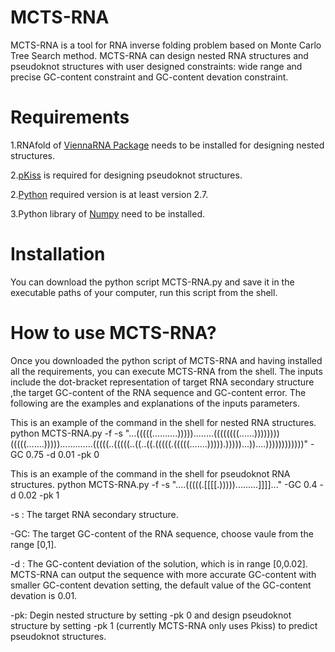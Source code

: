 # MCTS-RNA
MCTS-RNA is a tool for RNA inverse folding problem based on Monte Carlo Tree Search method. MCTS-RNA can design nested RNA structures and pseudoknot structures with user designed constraints: wide range and precise GC-content constraint and GC-content devation constraint. 
# Requirements
1.RNAfold of [ViennaRNA Package](https://www.tbi.univie.ac.at/RNA/index.html) needs to be installed for designing nested structures.

2.[pKiss](http://bibiserv2.cebitec.uni-bielefeld.de/pkiss) is required for designing pseudoknot structures. 

2.[Python](https://www.python.org/) required version is at least version 2.7.

3.Python library of [Numpy](http://www.numpy.org/) need to be installed.

# Installation
You can download the python script MCTS-RNA.py and save it in the executable paths of your computer, run this script from the shell. 



# How to use MCTS-RNA?
Once you downloaded the python script of MCTS-RNA and having installed all the requirements, you can execute MCTS-RNA from the shell. The inputs include the dot-bracket representation of target RNA secondary structure ,the target GC-content of the RNA sequence and GC-content error. The following are the examples and explanations of the inputs parameters.

This is an example of the command in the shell for nested RNA structures.
python MCTS-RNA.py -f -s "...(((((..........)))))........((((((((......))))))))(((((.......))))).............(((((..(((((..((..((.(((((.(((((.......))))).)))))...))....))))))))))))" -GC 0.75 -d 0.01 -pk 0

This is an example of the command in the shell for pseudoknot RNA structures.
python MCTS-RNA.py -f -s "....(((((.[[[[.))))).........]]]]..." -GC 0.4 -d 0.02 -pk 1


-s : The target RNA secondary structure.

-GC: The target GC-content of the RNA sequence, choose vaule from the range [0,1]. 

-d : The GC-content deviation of the solution, which is in range [0,0.02]. MCTS-RNA can output the sequence with more accurate GC-content with smaller GC-content devation setting, the default value of the GC-content devation is 0.01.

-pk: Degin nested structure by setting -pk 0 and design pseudoknot structure by setting -pk 1 (currently MCTS-RNA only uses Pkiss) to predict pseudoknot structures. 

